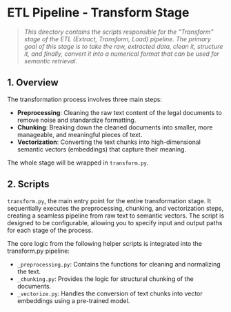 # ETL Pipeline - Transform Stage
> *This directory contains the scripts responsible for the "Transform" stage of the ETL (Extract, Transform, Load) pipeline. The primary goal of this stage is to take the raw, extracted data, clean it, structure it, and finally, convert it into a numerical format that can be used for semantic retrieval.*

## 1. Overview
The transformation process involves three main steps:
- **Preprocessing**: Cleaning the raw text content of the legal documents to remove noise and standardize formatting.
- **Chunking**: Breaking down the cleaned documents into smaller, more manageable, and meaningful pieces of text.
- **Vectorization**: Converting the text chunks into high-dimensional semantic vectors (embeddings) that capture their meaning.

The whole stage will be wrapped in `transform.py`.

## 2. Scripts
`transform.py`, the main entry point for the entire transformation stage. It sequentially executes the preprocessing, chunking, and vectorization steps, creating a seamless pipeline from raw text to semantic vectors. The script is designed to be configurable, allowing you to specify input and output paths for each stage of the process.

The core logic from the following helper scripts is integrated into the transform.py pipeline:
- `_preprocessing.py`: Contains the functions for cleaning and normalizing the text.
- `_chunking.py`: Provides the logic for structural chunking of the documents.
- `_vectorize.py`: Handles the conversion of text chunks into vector embeddings using a pre-trained model.